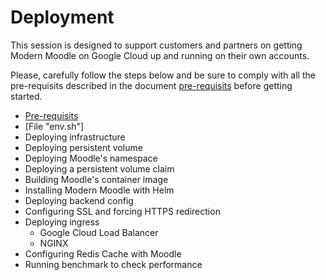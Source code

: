 # Deployment

This session is designed to support customers and partners on getting Modern Moodle on Google Cloud up and running on their own accounts.

Please, carefully follow the steps below and be sure to comply with all the pre-requisits described in the document [pre-requisits](pre-requisits.md) before getting started.

* [Pre-requisits](pre-requisits.md)
* [File "env.sh"]
* Deploying infrastructure
* Deploying persistent volume
* Deploying Moodle's namespace
* Deploying a persistent volume claim
* Building Moodle's container image
* Installing Modern Moodle with Helm
* Deploying backend config
* Configuring SSL and forcing HTTPS redirection
* Deploying ingress
  * Google Cloud Load Balancer
  * NGINX
* Configuring Redis Cache with Moodle
* Running benchmark to check performance